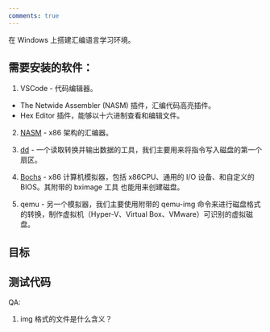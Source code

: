```yaml
---
comments: true
---
```


在 Windows 上搭建汇编语言学习环境。

## 需要安装的软件：

1. VSCode - 代码编辑器。
- The Netwide Assembler (NASM) 插件，汇编代码高亮插件。
- Hex Editor 插件，能够以十六进制查看和编辑文件。

2. [NASM](https://nasm.us/) - x86 架构的汇编器。

3. [dd](http://www.chrysocome.net/dd) - 一个读取转换并输出数据的工具，我们主要用来将指令写入磁盘的第一个扇区。

4. [Bochs](https://bochs.sourceforge.io/) - x86 计算机模拟器，包括 x86CPU、通用的 I/O 设备、和自定义的 BIOS。其附带的 bximage 工具
也能用来创建磁盘。

5. qemu - 另一个模拟器，我们主要使用附带的 qemu-img 命令来进行磁盘格式的转换，制作虚拟机（Hyper-V、Virtual Box、VMware）可识别的虚拟磁盘。

## 目标

## 测试代码

QA:
1. img 格式的文件是什么含义？